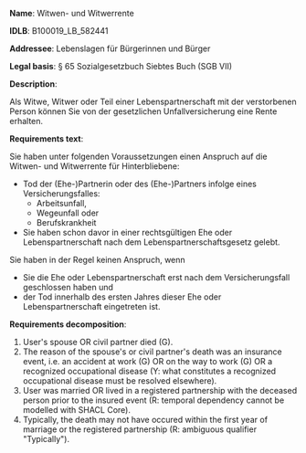 <b>Name</b>: Witwen- und Witwerrente

<b>IDLB</b>: B100019_LB_582441

<b>Addressee</b>: Lebenslagen für Bürgerinnen und Bürger

<b>Legal basis</b>: § 65 Sozialgesetzbuch Siebtes Buch (SGB VII)

<b>Description</b>: 

Als Witwe, Witwer oder Teil einer Lebenspartnerschaft mit der verstorbenen
Person können Sie von der gesetzlichen Unfallversicherung eine Rente erhalten.

<b>Requirements text</b>:

Sie haben unter folgenden Voraussetzungen einen Anspruch auf die Witwen- und
Witwerrente für Hinterbliebene:

  * Tod der (Ehe-)Partnerin oder des (Ehe-)Partners infolge eines Versicherungsfalles: 
    * Arbeitsunfall,
    * Wegeunfall oder
    * Berufskrankheit
  * Sie haben schon davor in einer rechtsgültigen Ehe oder Lebenspartnerschaft nach dem Lebenspartnerschaftsgesetz gelebt.

Sie haben in der Regel keinen Anspruch, wenn

  * Sie die Ehe oder Lebenspartnerschaft erst nach dem Versicherungsfall geschlossen haben und
  * der Tod innerhalb des ersten Jahres dieser Ehe oder Lebenspartnerschaft eingetreten ist.

<b>Requirements decomposition</b>:

1. User's spouse OR civil partner died (G).
2. The reason of the spouse's or civil partner's death was an insurance event, i.e. an accident at work (G) OR on the way to work (G) OR a recognized occupational disease (Y: what constitutes a recognized occupational disease must be resolved elsewhere).
3. User was married OR lived in a registered partnership with the deceased person prior to the insured event (R: temporal dependency cannot be modelled with SHACL Core).
4. Typically, the death may not have occured within the first year of marriage or the registered partnership (R: ambiguous qualifier "Typically").